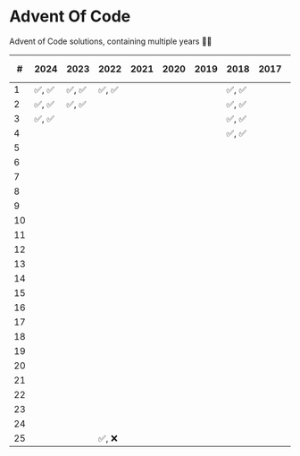# Advent Of Code

Advent of Code solutions, containing multiple years 🎄✨

| #   | 2024 | 2023 | 2022 | 2021 | 2020 | 2019 | 2018 | 2017 | 2016  | 2015 🎄 |
| --- | ---- | ---- | ---- | ---- | ---- | ---- | ---- | ---- | :---: | ------ |
| 1   | ✅, ✅ | ✅, ✅ | ✅, ✅ |      |      |      | ✅, ✅ |      | ✅, ✅  | ✅, ✅   |
| 2   | ✅, ✅ | ✅, ✅ |      |      |      |      | ✅, ✅ |      |       | ✅, ✅   |
| 3   | ✅, ✅ |      |      |      |      |      | ✅, ✅ |      |       | ✅, ✅   |
| 4   |      |      |      |      |      |      | ✅, ✅ |      |       | ✅, ✅   |
| 5   |      |      |      |      |      |      |      |      |       | ✅, ✅   |
| 6   |      |      |      |      |      |      |      |      |       | ✅, ✅   |
| 7   |      |      |      |      |      |      |      |      |       | ✅, ✅   |
| 8   |      |      |      |      |      |      |      |      |       | ✅, ✅   |
| 9   |      |      |      |      |      |      |      |      |       | ✅, ✅   |
| 10  |      |      |      |      |      |      |      |      |       | ✅, ✅   |
| 11  |      |      |      |      |      |      |      |      |       | ✅, ✅   |
| 12  |      |      |      |      |      |      |      |      |       | ✅, ✅   |
| 13  |      |      |      |      |      |      |      |      |       | ✅, ✅   |
| 14  |      |      |      |      |      |      |      |      |       | ✅, ✅   |
| 15  |      |      |      |      |      |      |      |      |       | ✅, ✅   |
| 16  |      |      |      |      |      |      |      |      |       | ✅, ✅   |
| 17  |      |      |      |      |      |      |      |      |       | ✅, ✅   |
| 18  |      |      |      |      |      |      |      |      |       | ✅, ✅   |
| 19  |      |      |      |      |      |      |      |      |       | ✅, ✅   |
| 20  |      |      |      |      |      |      |      |      |       | ✅, ✅   |
| 21  |      |      |      |      |      |      |      |      |       | ✅, ✅   |
| 22  |      |      |      |      |      |      |      |      |       | ✅, ✅   |
| 23  |      |      |      |      |      |      |      |      |       | ✅, ✅   |
| 24  |      |      |      |      |      |      |      |      |       | ✅, ✅   |
| 25  |      |      | ✅, ❌ |      |      |      |      |      |       | 🎄      |
